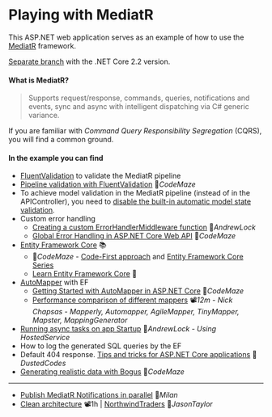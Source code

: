 # Playing with MediatR

This ASP.NET web application serves as an example of how to use the [MediatR](https://github.com/jbogard/MediatR) framework.

[Separate branch](https://github.com/19balazs86/PlayingWithMediatR/tree/netcoreapp2.2) with the .NET Core 2.2 version.

#### What is MediatR?
> Supports request/response, commands, queries, notifications and events, sync and async with intelligent dispatching via C# generic variance.

If you are familiar with *Command Query Responsibility Segregation* (CQRS), you will find a common ground.

#### In the example you can find

- [FluentValidation](https://fluentvalidation.net) to validate the MediatR pipeline
- [Pipeline validation with FluentValidation](https://code-maze.com/cqrs-mediatr-fluentvalidation) 📓*CodeMaze*
- To achieve model validation in the MediatR pipeline (instead of in the APIController), you need to [disable the built-in automatic model state validation](https://www.talkingdotnet.com/disable-automatic-model-state-validation-in-asp-net-core-2-1).
- Custom error handling
  - [Creating a custom ErrorHandlerMiddleware function](https://andrewlock.net/creating-a-custom-error-handler-middleware-function) 📓*AndrewLock*
  - [Global Error Handling in ASP.NET Core Web API](https://code-maze.com/global-error-handling-aspnetcore) 📓*CodeMaze*
- [Entity Framework Core](https://docs.microsoft.com/en-us/ef/core/index) 📚
  - 📓*CodeMaze* - [Code-First approach](https://code-maze.com/net-core-web-api-ef-core-code-first/) and [Entity Framework Core Series](https://code-maze.com/entity-framework-core-series/)
  - [Learn Entity Framework Core](https://www.learnentityframeworkcore.com/) 📓
- [AutoMapper](https://github.com/AutoMapper/AutoMapper) with EF
  - [Getting Started with AutoMapper in ASP.NET Core](https://code-maze.com/automapper-net-core/) 📓*CodeMaze*
  - [Performance comparison of different mappers](https://youtu.be/U8gSdQN2jWI) 📽️*12m - Nick Chapsas - Mapperly, Automapper, AgileMapper, TinyMapper, Mapster, MappingGenerator*
- [Running async tasks on app Startup](https://andrewlock.net/running-async-tasks-on-app-startup-in-asp-net-core-3) 📓*AndrewLock - Using HostedService*
- How to log the generated SQL queries by the EF
- Default 404 response. [Tips and tricks for ASP.NET Core applications](https://dusted.codes/advanced-tips-and-tricks-for-aspnet-core-applications) 📓*DustedCodes*
- [Generating realistic data with Bogus](https://code-maze.com/data-generation-bogus-dotnet) 📓*CodeMaze*
---
- [Publish MediatR Notifications in parallel](https://www.milanjovanovic.tech/blog/how-to-publish-mediatr-notifications-in-parallel) 📓*Milan*
- [Clean architecture](https://www.youtube.com/watch?v=5OtUm1BLmG0) 📽️1h | [NorthwindTraders](https://github.com/JasonGT/NorthwindTraders) 👤*JasonTaylor*
